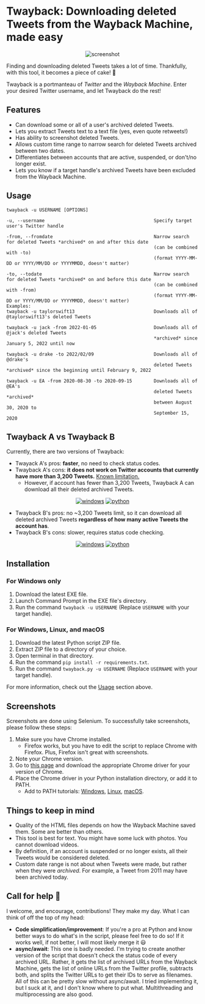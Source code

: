 # Twayback: Downloading deleted Tweets from the Wayback Machine, made easy

<div align="center">
  
![screenshot](https://i.imgur.com/oBeqt6V.png)

</div>

Finding and downloading deleted Tweets takes a lot of time. Thankfully, with this tool, it becomes a piece of cake! 🎂

Twayback is a portmanteau of *Twitter* and the *Wayback Machine*. Enter your desired Twitter username, and let Twayback do the rest!

## Features
 - Can download some or all of a user's archived deleted Tweets.
 - Lets you extract Tweets text to a text file (yes, even quote retweets!)
 - Has ability to screenshot deleted Tweets.
 - Allows custom time range to narrow search for deleted Tweets archived between two dates.
 - Differentiates between accounts that are active, suspended, or don't/no longer exist.
 - Lets you know if a target handle's archived Tweets have been excluded from the Wayback Machine.

## Usage
    twayback -u USERNAME [OPTIONS]
    
    -u, --username                                        Specify target user's Twitter handle
    
    -from, --fromdate                                     Narrow search for deleted Tweets *archived* on and after this date
                                                          (can be combined with -to)
                                                          (format YYYY-MM-DD or YYYY/MM/DD or YYYYMMDD, doesn't matter)
                                            
    -to, --todate                                         Narrow search for deleted Tweets *archived* on and before this date
                                                          (can be combined with -from)
                                                          (format YYYY-MM-DD or YYYY/MM/DD or YYYYMMDD, doesn't matter)
    Examples:
    twayback -u taylorswift13                             Downloads all of @taylorswift13's deleted Tweets
    
    twayback -u jack -from 2022-01-05                     Downloads all of @jack's deleted Tweets
                                                          *archived* since January 5, 2022 until now
    
    twayback -u drake -to 2022/02/09                      Downloads all of @drake's
                                                          deleted Tweets *archived* since the beginning until February 9, 2022
    
    twayback -u EA -from 2020-08-30 -to 2020-09-15        Downloads all of @EA's
                                                          deleted Tweets *archived*
                                                          between August 30, 2020 to
                                                          September 15, 2020
    
## Twayback A vs Twayback B
Currently, there are two versions of Twayback:

  - Twayack A's pros: **faster**, no need to check status codes.
  - Twayback A's cons: **it does not work on Twitter accounts that currently have more than 3,200 Tweets.** [Known limitation.](https://twittercommunity.com/t/tweet-limit-at-3200/156391)
    - However, if account has fewer than 3,200 Tweets, Twayback A can download all their deleted archived Tweets.
<div align="center">
  
[![windows](https://img.shields.io/badge/Download-Twayback%20A%20for%20Windows-blue?style=for-the-badge&logo=Microsoft)](https://github.com/Mennaruuk/twayback/releases/download/02%2F14%2F2022/twayback.exe)
[![python](https://img.shields.io/badge/Download-Python%20script-red?style=for-the-badge&logo=python)](https://github.com/Mennaruuk/twayback/releases/download/02%2F14%2F2022/twayback.zip)
  
</div>

  - Twayback B's pros: no ~3,200 Tweets limit, so it can download all deleted archived Tweets **regardless of how many active Tweets the account has**.
  - Twayback B's cons: slower, requires status code checking.

<div align="center">

[![windows](https://img.shields.io/badge/Download-Twayback%20B%20for%20Windows-blue?style=for-the-badge&logo=Microsoft)](https://github.com/Mennaruuk/twayback/releases/download/02%2F14%2F2022/twayback_B.exe)
[![python](https://img.shields.io/badge/Download-Python%20script-red?style=for-the-badge&logo=python)](https://github.com/Mennaruuk/twayback/releases/download/02%2F14%2F2022/twayback_B.zip)
  
</div>

## Installation
### For Windows only
 1. Download the latest EXE file.
 2. Launch Command Prompt in the EXE file's directory.
 3. Run the command `twayback -u USERNAME` (Replace `USERNAME` with your target handle).

### For Windows, Linux, and macOS
 1. Download the latest Python script ZIP file.
 2. Extract ZIP file to a directory of your choice.
 3. Open terminal in that directory.
 4. Run the command `pip install -r requirements.txt`.
 5. Run the command `twayback.py -u USERNAME` (Replace `USERNAME` with your target handle).


For more information, check out the [Usage](#usage) section above.

## Screenshots
Screenshots are done using Selenium. To successfully take screenshots, please follow these steps:
 1. Make sure you have Chrome installed.
    - Firefox works, but you have to edit the script to replace Chrome with Firefox. Plus, Firefox isn't great with screenshots.
 2. Note your Chrome version.
 3. Go to [this page](https://chromedriver.chromium.org/downloads) and download the appropriate Chrome driver for your version of Chrome.
 4. Place the Chrome driver in your Python installation directory, or add it to PATH.
    - Add to PATH tutorials: [Windows](https://www.architectryan.com/2018/03/17/add-to-the-path-on-windows-10/), [Linux](https://itsfoss.com/add-directory-to-path-linux/), [macOS](https://www.architectryan.com/2012/10/02/add-to-the-path-on-mac-os-x-mountain-lion/).



## Things to keep in mind
 - Quality of the HTML files depends on how the Wayback Machine saved them. Some are better than others.
 - This tool is best for text. You might have some luck with photos. You cannot download videos.
 - By definition, if an account is suspended or no longer exists, all their Tweets would be considered deleted.
 - Custom date range is not about when Tweets were made, but rather when they were _archived_. For example, a Tweet from 2011 may have been archived today.

## Call for help 🙏
I welcome, and encourage, contributions! They make my day.
What I can think of off the top of my head:
 - **Code simplification/improvement**: If you're a pro at Python and know better ways to do what's in the script, please feel free to do so! If it works well, if not better, I will most likely merge it 😃
 - **async/await**: This one is badly needed. I'm trying to create another version of the script that doesn't check the status code of every archived URL. Rather, it gets the list of archived URLs from the Wayback Machine, gets the list of online URLs from the Twitter profile, subtracts both, and splits the Twitter URLs to get their IDs to serve as filenames. All of this can be pretty slow without async/await. I tried implementing it, but I suck at it, and I don't know where to put what. Multithreading and multiprocessing are also good.

